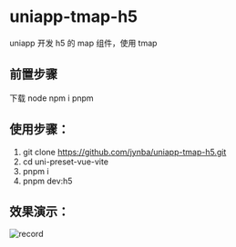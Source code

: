 # uniapp-tmap-h5

uniapp 开发 h5 的 map 组件，使用 tmap

## 前置步骤

下载 node
npm i pnpm

## 使用步骤：

1. git clone https://github.com/jynba/uniapp-tmap-h5.git
2. cd uni-preset-vue-vite
3. pnpm i
4. pnpm dev:h5

## 效果演示：
![record](https://github.com/jynba/uniapp-tmap-h5/assets/75623303/7e0197c0-1e0b-46f5-adfa-fc395a09c446)
